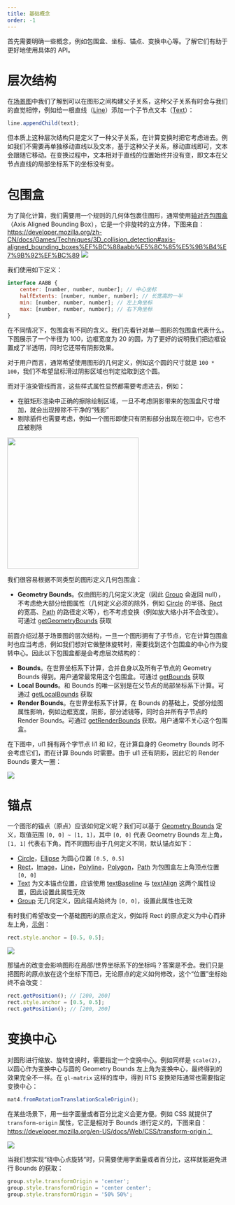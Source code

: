 ```yaml
---
title: 基础概念
order: -1
---
```


首先需要明确一些概念，例如包围盒、坐标、锚点、变换中心等。了解它们有助于更好地使用具体的 API。

# 层次结构

在[场景图](/zh/docs/guide/diving-deeper/scenegraph)中我们了解到可以在图形之间构建父子关系，这种父子关系有时会与我们的直觉相悖，例如给一根直线（[Line](/zh/docs/api/basic/line)）添加一个子节点文本（[Text](/zh/docs/api/basic/text)）：

```js
line.appendChild(text);
```

但本质上这种层次结构只是定义了一种父子关系，在计算变换时把它考虑进去。例如我们不需要再单独移动直线以及文本，基于这种父子关系，移动直线即可，文本会跟随它移动。在变换过程中，文本相对于直线的位置始终并没有变，即文本在父节点直线的局部坐标系下的坐标没有变。

# 包围盒

为了简化计算，我们需要用一个规则的几何体包裹住图形，通常使用[轴对齐包围盒](https://developer.mozilla.org/zh-CN/docs/Games/Techniques/3D_collision_detection#axis-aligned_bounding_boxes%EF%BC%88aabb%E5%8C%85%E5%9B%B4%E7%9B%92%EF%BC%89)（Axis Aligned Bounding Box），它是一个非旋转的立方体，下图来自：https://developer.mozilla.org/zh-CN/docs/Games/Techniques/3D_collision_detection#axis-aligned_bounding_boxes%EF%BC%88aabb%E5%8C%85%E5%9B%B4%E7%9B%92%EF%BC%89 ![](https://developer.mozilla.org/en-US/docs/Games/Techniques/3D_collision_detection/screen_shot_2015-10-16_at_15.11.21.png)

我们使用如下定义：

```js
interface AABB {
    center: [number, number, number]; // 中心坐标
    halfExtents: [number, number, number]; // 长宽高的一半
    min: [number, number, number]; // 左上角坐标
    max: [number, number, number]; // 右下角坐标
}
```

在不同情况下，包围盒有不同的含义。我们先看针对单一图形的包围盒代表什么。下图展示了一个半径为 100，边框宽度为 20 的圆，为了更好的说明我们把边框设置成了半透明，同时它还带有阴影效果。

对于用户而言，通常希望使用图形的几何定义，例如这个圆的尺寸就是 `100 * 100`，我们不希望鼠标滑过阴影区域也判定拾取到这个圆。

而对于渲染管线而言，这些样式属性显然都需要考虑进去，例如：

-   在脏矩形渲染中正确的擦除绘制区域，一旦不考虑阴影带来的包围盒尺寸增加，就会出现擦除不干净的“残影”
-   剔除插件也需要考虑，例如一个图形即使只有阴影部分出现在视口中，它也不应被剔除

<img src="https://gw.alipayobjects.com/mdn/rms_6ae20b/afts/img/A*f0-CTpClWkMAAAAAAAAAAAAAARQnAQ" width="300">

我们很容易根据不同类型的图形定义几何包围盒：

-   **Geometry Bounds**。仅由图形的几何定义决定（因此 [Group](/zh/docs/api/basic/group) 会返回 null），不考虑绝大部分绘图属性（几何定义必须的除外，例如 [Circle](/zh/docs/api/basic/circle) 的半径、[Rect](/zh/docs/api/basic/rect) 的宽高、[Path](/zh/docs/api/basic/path) 的路径定义等），也不考虑变换（例如放大缩小并不会改变）。可通过 [getGeometryBounds](/zh/docs/api/basic/display-object#getgeometrybounds-aabb) 获取

前面介绍过基于场景图的层次结构，一旦一个图形拥有了子节点，它在计算包围盒时也应当考虑，例如我们想对它做整体旋转时，需要找到这个包围盒的中心作为旋转中心。因此以下包围盒都是会考虑层次结构的：

-   **Bounds**。在世界坐标系下计算，合并自身以及所有子节点的 Geometry Bounds 得到。用户通常最常用这个包围盒。可通过 [getBounds](/zh/docs/api/basic/display-object#getbounds-aabb) 获取
-   **Local Bounds**。和 Bounds 的唯一区别是在父节点的局部坐标系下计算。可通过 [getLocalBounds](/zh/docs/api/basic/display-object#getlocalbounds-aabb) 获取
-   **Render Bounds**。在世界坐标系下计算，在 Bounds 的基础上，受部分绘图属性影响，例如边框宽度，阴影，部分滤镜等，同时合并所有子节点的 Render Bounds。可通过 [getRenderBounds](/zh/docs/api/basic/display-object#getrenderbounds-aabb) 获取。用户通常不关心这个包围盒。

在下图中，ul1 拥有两个字节点 li1 和 li2，在计算自身的 Geometry Bounds 时不会考虑它们，而在计算 Bounds 时需要。由于 ul1 还有阴影，因此它的 Render Bounds 要大一圈：

![](https://gw.alipayobjects.com/mdn/rms_6ae20b/afts/img/A*RjRuQ7iMtwgAAAAAAAAAAAAAARQnAQ)

# 锚点

一个图形的锚点（原点）应该如何定义呢？我们可以基于 [Geometry Bounds](/zh/docs/api/basic/display-object#包围盒) 定义，取值范围 `[0, 0] ~ [1, 1]`，其中 `[0, 0]` 代表 Geometry Bounds 左上角，`[1, 1]` 代表右下角。而不同图形由于几何定义不同，默认锚点如下：

-   [Circle](/zh/docs/api/circle)，[Ellipse](/zh/docs/api/ellipse) 为圆心位置 `[0.5, 0.5]`
-   [Rect](/zh/docs/api/rect)，[Image](/zh/docs/api/image)，[Line](/zh/docs/api/line)，[Polyline](/zh/docs/api/polyline)，[Polygon](/zh/docs/api/polygon)，[Path](/zh/docs/api/path) 为包围盒左上角顶点位置 `[0, 0]`
-   [Text](/zh/docs/api/text) 为文本锚点位置，应该使用 [textBaseline](http://localhost:8000/zh/docs/api/basic/text#textbaseline) 与 [textAlign](/zh/docs/api/basic/text#textalign) 这两个属性设置，因此设置此属性无效
-   [Group](/zh/docs/api/text) 无几何定义，因此锚点始终为 `[0, 0]`，设置此属性也无效

有时我们希望改变一个基础图形的原点定义，例如将 Rect 的原点定义为中心而非左上角，[示例](/zh/examples/shape#rect)：

```js
rect.style.anchor = [0.5, 0.5];
```

![](https://gw.alipayobjects.com/mdn/rms_6ae20b/afts/img/A*PamuTYmdbsQAAAAAAAAAAAAAARQnAQ)

那锚点的改变会影响图形在局部/世界坐标系下的坐标吗？答案是不会。我们只是把图形的原点放在这个坐标下而已，无论原点的定义如何修改，这个“位置”坐标始终不会改变：

```js
rect.getPosition(); // [200, 200]
rect.style.anchor = [0.5, 0.5];
rect.getPosition(); // [200, 200]
```

# 变换中心

对图形进行缩放、旋转变换时，需要指定一个变换中心。例如同样是 `scale(2)`，以圆心作为变换中心与圆的 Geometry Bounds 左上角为变换中心，最终得到的效果完全不一样。在 `gl-matrix` 这样的库中，得到 RTS 变换矩阵通常也需要指定变换中心：

```js
mat4.fromRotationTranslationScaleOrigin();
```

在某些场景下，用一些字面量或者百分比定义会更方便。例如 CSS 就提供了 `transform-origin` 属性，它正是相对于 Bounds 进行定义的，下图来自：https://developer.mozilla.org/en-US/docs/Web/CSS/transform-origin：

![](https://gw.alipayobjects.com/mdn/rms_6ae20b/afts/img/A*_1WJQLRobtgAAAAAAAAAAAAAARQnAQ)

当我们想实现“绕中心点旋转”时，只需要使用字面量或者百分比，这样就能避免进行 Bounds 的获取：

```js
group.style.transformOrigin = 'center';
group.style.transformOrigin = 'center center';
group.style.transformOrigin = '50% 50%';
```

<!-- 在这个[示例](/zh/examples/scenegraph#origin)中，每次向 Group 添加子元素后，我们都会重新设置 transformOrigin，因此这个 Group 会始终绕中心旋转：

```js
group.appendChild(cloned);
group.style.transformOrigin = 'center';
```

我们之所以无法做成根据 Bounds 自动计算，是因为导致 Bounds 发生变化的情况实在太多，甚至目标图形自身进行旋转时，Bounds 都在实时改变。试想一个图形正在绕变换中心进行旋转，Bounds 时时刻刻都在改变，如果根据 Bounds 实时计算变换中心，会导致旋转中心不稳定，出现旋转抖动问题： -->
